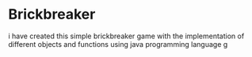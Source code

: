 # Brickbreaker
i have created this simple  brickbreaker game with the implementation of  different objects and functions using java programming language g 
